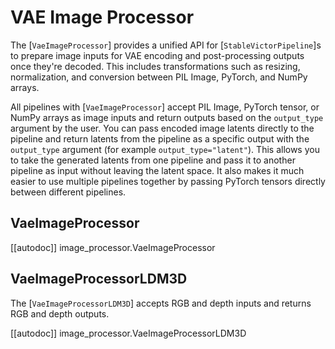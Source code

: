 <!--Copyright 2023 The HuggingFace Team. All rights reserved.

Licensed under the Apache License, Version 2.0 (the "License"); you may not use this file except in compliance with
the License. You may obtain a copy of the License at

http://www.apache.org/licenses/LICENSE-2.0

Unless required by applicable law or agreed to in writing, software distributed under the License is distributed on
an "AS IS" BASIS, WITHOUT WARRANTIES OR CONDITIONS OF ANY KIND, either express or implied. See the License for the
specific language governing permissions and limitations under the License.
-->

# VAE Image Processor

The [`VaeImageProcessor`] provides a unified API for [`StableVictorPipeline`]s to prepare image inputs for VAE encoding and post-processing outputs once they're decoded. This includes transformations such as resizing, normalization, and conversion between PIL Image, PyTorch, and NumPy arrays.

All pipelines with [`VaeImageProcessor`] accept PIL Image, PyTorch tensor, or NumPy arrays as image inputs and return outputs based on the `output_type` argument by the user. You can pass encoded image latents directly to the pipeline and return latents from the pipeline as a specific output with the `output_type` argument (for example `output_type="latent"`). This allows you to take the generated latents from one pipeline and pass it to another pipeline as input without leaving the latent space. It also makes it much easier to use multiple pipelines together by passing PyTorch tensors directly between different pipelines.

## VaeImageProcessor

[[autodoc]] image_processor.VaeImageProcessor

## VaeImageProcessorLDM3D

The [`VaeImageProcessorLDM3D`] accepts RGB and depth inputs and returns RGB and depth outputs.

[[autodoc]] image_processor.VaeImageProcessorLDM3D
